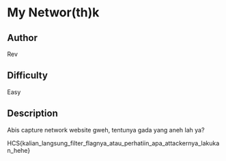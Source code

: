 # My Networ(th)k

## Author

Rev

## Difficulty

Easy

## Description

Abis capture network website gweh, tentunya gada yang aneh lah ya?

HCS{kalian_langsung_filter_flagnya_atau_perhatiin_apa_attackernya_lakukan_hehe}
